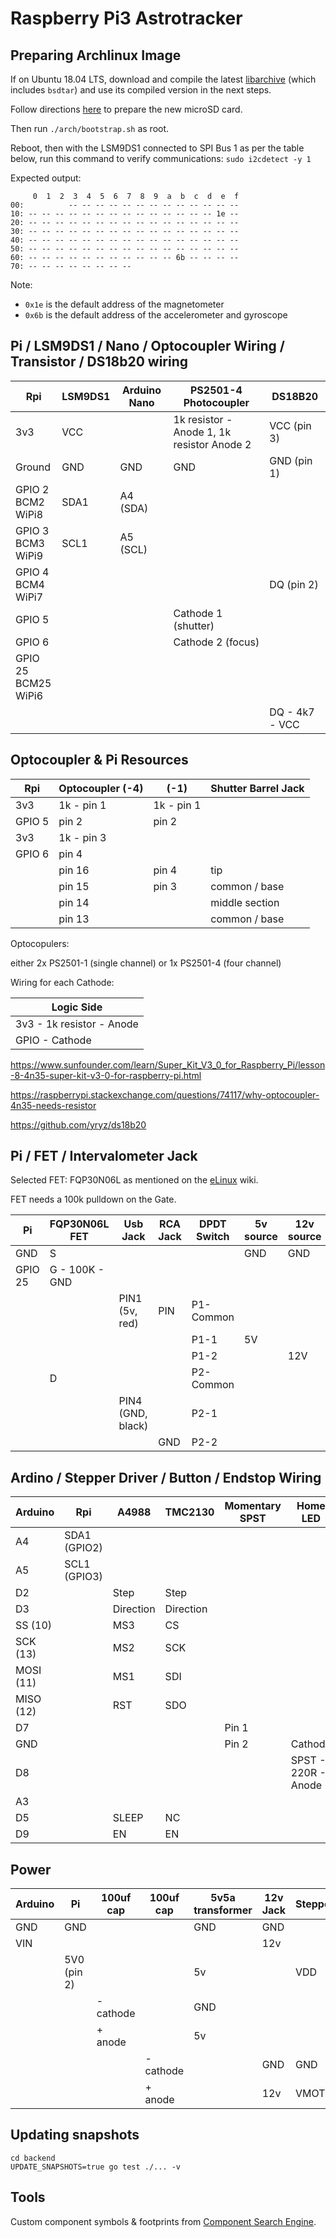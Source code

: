 # Raspberry Pi3 Astrotracker

## Preparing Archlinux Image

If on Ubuntu 18.04 LTS, download and compile the latest [libarchive](https://www.libarchive.de/) (which includes `bsdtar`) and use its compiled version in the next steps.

Follow directions [here](https://archlinuxarm.org/platforms/armv8/broadcom/raspberry-pi-3#installation) to prepare the new microSD card.

Then run `./arch/bootstrap.sh` as root.

Reboot, then with the LSM9DS1 connected to SPI Bus 1 as per the table below, run this command to verify communications: `sudo i2cdetect -y 1`

Expected output:

```
     0  1  2  3  4  5  6  7  8  9  a  b  c  d  e  f
00:          -- -- -- -- -- -- -- -- -- -- -- -- --
10: -- -- -- -- -- -- -- -- -- -- -- -- -- -- 1e --
20: -- -- -- -- -- -- -- -- -- -- -- -- -- -- -- --
30: -- -- -- -- -- -- -- -- -- -- -- -- -- -- -- --
40: -- -- -- -- -- -- -- -- -- -- -- -- -- -- -- --
50: -- -- -- -- -- -- -- -- -- -- -- -- -- -- -- --
60: -- -- -- -- -- -- -- -- -- -- -- 6b -- -- -- --
70: -- -- -- -- -- -- -- --
```

Note:

- `0x1e` is the default address of the magnetometer
- `0x6b` is the default address of the accelerometer and gyroscope

## Pi / LSM9DS1 / Nano / Optocoupler Wiring / Transistor / DS18b20 wiring

| Rpi                         | LSM9DS1 | Arduino Nano | PS2501-4<br/> Photocoupler                 | DS18B20        |
| --------------------------- | ------- | ------------ | ------------------------------------------ | -------------- |
| 3v3                         | VCC     |              | 1k resistor - Anode 1, 1k resistor Anode 2 | VCC (pin 3)    |
| Ground                      | GND     | GND          | GND                                        | GND (pin 1)    |
| GPIO 2<br/>BCM2<br/>WiPi8   | SDA1    | A4 (SDA)     |                                            |                |
| GPIO 3<br/>BCM3<br/>WiPi9   | SCL1    | A5 (SCL)     |                                            |                |
| GPIO 4<br/>BCM4<br/>WiPi7   |         |              |                                            | DQ (pin 2)     |
| GPIO 5                      |         |              | Cathode 1 (shutter)                        |                |
| GPIO 6                      |         |              | Cathode 2 (focus)                          |                |
| GPIO 25<br/>BCM25<br/>WiPi6 |         |              |                                            |                |
|                             |         |              |                                            | DQ - 4k7 - VCC |

## Optocoupler & Pi Resources

| Rpi    | Optocoupler (-4) | (-1)       | Shutter Barrel Jack |
| ------ | ---------------- | ---------- | ------------------- |
| 3v3    | 1k - pin 1       | 1k - pin 1 |                     |
| GPIO 5 | pin 2            | pin 2      |                     |
| 3v3    | 1k - pin 3       |            |                     |
| GPIO 6 | pin 4            |            |                     |
|        | pin 16           | pin 4      | tip                 |
|        | pin 15           | pin 3      | common / base       |
|        | pin 14           |            | middle section      |
|        | pin 13           |            | common / base       |

Optocopulers:

either 2x PS2501-1 (single channel)
or 1x PS2501-4 (four channel)

Wiring for each Cathode:

| Logic Side                |
| ------------------------- |
| 3v3 - 1k resistor - Anode |
| GPIO - Cathode            |

https://www.sunfounder.com/learn/Super_Kit_V3_0_for_Raspberry_Pi/lesson-8-4n35-super-kit-v3-0-for-raspberry-pi.html

https://raspberrypi.stackexchange.com/questions/74117/why-optocoupler-4n35-needs-resistor

https://github.com/yryz/ds18b20

## Pi / FET / Intervalometer Jack

Selected FET: FQP30N06L as mentioned on the [eLinux](https://elinux.org/RPi_GPIO_Interface_Circuits#Using_a_FET) wiki.

FET needs a 100k pulldown on the Gate.

| Pi      | FQP30N06L<br/>FET | Usb Jack          | RCA Jack | DPDT Switch | 5v source | 12v source |
| ------- | ----------------- | ----------------- | -------- | ----------- | --------- | ---------- |
| GND     | S                 |                   |          |             | GND       | GND        |
| GPIO 25 | G - 100K - GND    |                   |          |             |           |            |
|         |                   | PIN1 (5v, red)    | PIN      | P1-Common   |           |            |
|         |                   |                   |          | P1-1        | 5V        |            |
|         |                   |                   |          | P1-2        |           | 12V        |
|         | D                 |                   |          | P2-Common   |           |            |
|         |                   | PIN4 (GND, black) |          | P2-1        |           |            |
|         |                   |                   | GND      | P2-2        |           |            |

## Ardino / Stepper Driver / Button / Endstop Wiring

| Arduino   | Rpi          | A4988     | TMC2130   | Momentary SPST | Home LED            | Endstop |
| --------- | ------------ | --------- | --------- | -------------- | ------------------- | ------- |
| A4        | SDA1 (GPIO2) |           |           |                |                     |         |
| A5        | SCL1 (GPIO3) |           |           |                |                     |         |
| D2        |              | Step      | Step      |                |                     |         |
| D3        |              | Direction | Direction |                |                     |         |
| SS (10)   |              | MS3       | CS        |                |                     |         |
| SCK (13)  |              | MS2       | SCK       |                |                     |         |
| MOSI (11) |              | MS1       | SDI       |                |                     |         |
| MISO (12) |              | RST       | SDO       |                |                     |         |
| D7        |              |           |           | Pin 1          |                     |         |
| GND       |              |           |           | Pin 2          | Cathode             | NO      |
| D8        |              |           |           |                | SPST - 220R - Anode |         |
| A3        |              |           |           |                |                     | C       |
| D5        |              | SLEEP     | NC        |                |                     |         |
| D9        |              | EN        | EN        |                |                     |         |

## Power

| Arduino | Pi          | 100uf cap | 100uf cap | 5v5a transformer | 12v Jack | Stepper |
| ------- | ----------- | --------- | --------- | ---------------- | -------- | ------- |
| GND     | GND         |           |           | GND              | GND      |         |
| VIN     |             |           |           |                  | 12v      |         |
|         | 5V0 (pin 2) |           |           | 5v               |          | VDD     |
|         |             | - cathode |           | GND              |          |         |
|         |             | + anode   |           | 5v               |          |         |
|         |             |           | - cathode |                  | GND      | GND     |
|         |             |           | + anode   |                  | 12v      | VMOT    |

## Updating snapshots

```
cd backend
UPDATE_SNAPSHOTS=true go test ./... -v
```

## Tools

Custom component symbols & footprints from [Component Search Engine](https://componentsearchengine.com/).

